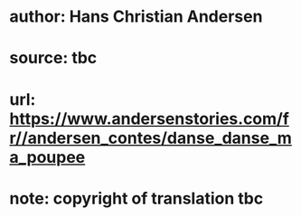 # author: Hans Christian Andersen
# source: tbc
# url: https://www.andersenstories.com/fr//andersen_contes/danse_danse_ma_poupee
# note: copyright of translation tbc


